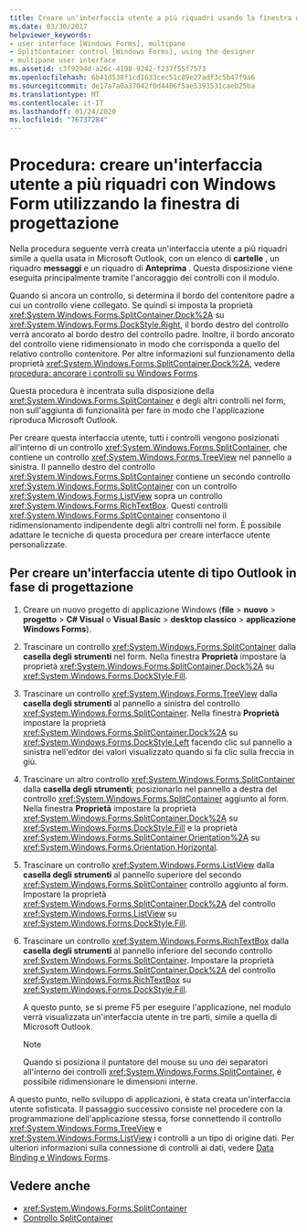 ```yaml
---
title: Creare un'interfaccia utente a più riquadri usando la finestra di progettazione
ms.date: 03/30/2017
helpviewer_keywords:
- user interface [Windows Forms], multipane
- SplitContainer control [Windows Forms], using the designer
- multipane user interface
ms.assetid: c3f9294d-a26c-4198-9242-f237f55f7573
ms.openlocfilehash: 6b41d538f1cd1633cec51c89e27adf3c5b47f9a6
ms.sourcegitcommit: de17a7a0a37042f0d4406f5ae5393531caeb25ba
ms.translationtype: MT
ms.contentlocale: it-IT
ms.lasthandoff: 01/24/2020
ms.locfileid: "76737284"
---
```

# <a name="how-to-create-a-multipane-user-interface-with-windows-forms-using-the-designer"></a>Procedura: creare un'interfaccia utente a più riquadri con Windows Form utilizzando la finestra di progettazione
Nella procedura seguente verrà creata un'interfaccia utente a più riquadri simile a quella usata in Microsoft Outlook, con un elenco di **cartelle** , un riquadro **messaggi** e un riquadro di **Anteprima** . Questa disposizione viene eseguita principalmente tramite l'ancoraggio dei controlli con il modulo.

 Quando si ancora un controllo, si determina il bordo del contenitore padre a cui un controllo viene collegato. Se quindi si imposta la proprietà <xref:System.Windows.Forms.SplitContainer.Dock%2A> su <xref:System.Windows.Forms.DockStyle.Right>, il bordo destro del controllo verrà ancorato al bordo destro del controllo padre. Inoltre, il bordo ancorato del controllo viene ridimensionato in modo che corrisponda a quello del relativo controllo contenitore. Per altre informazioni sul funzionamento della proprietà <xref:System.Windows.Forms.SplitContainer.Dock%2A>, vedere [procedura: ancorare i controlli su Windows Forms](how-to-dock-controls-on-windows-forms.md).

 Questa procedura è incentrata sulla disposizione della <xref:System.Windows.Forms.SplitContainer> e degli altri controlli nel form, non sull'aggiunta di funzionalità per fare in modo che l'applicazione riproduca Microsoft Outlook.

 Per creare questa interfaccia utente, tutti i controlli vengono posizionati all'interno di un controllo <xref:System.Windows.Forms.SplitContainer>, che contiene un controllo <xref:System.Windows.Forms.TreeView> nel pannello a sinistra. Il pannello destro del controllo <xref:System.Windows.Forms.SplitContainer> contiene un secondo controllo <xref:System.Windows.Forms.SplitContainer> con un controllo <xref:System.Windows.Forms.ListView> sopra un controllo <xref:System.Windows.Forms.RichTextBox>. Questi controlli <xref:System.Windows.Forms.SplitContainer> consentono il ridimensionamento indipendente degli altri controlli nel form. È possibile adattare le tecniche di questa procedura per creare interfacce utente personalizzate.

## <a name="to-create-an-outlook-style-user-interface-at-design-time"></a>Per creare un'interfaccia utente di tipo Outlook in fase di progettazione

1. Creare un nuovo progetto di applicazione Windows (**file** > **nuovo** > **progetto** >  **C# Visual** o **Visual Basic** > **desktop classico** > **applicazione Windows Forms**).

2. Trascinare un controllo <xref:System.Windows.Forms.SplitContainer> dalla **casella degli strumenti** nel form. Nella finestra **Proprietà** impostare la proprietà <xref:System.Windows.Forms.SplitContainer.Dock%2A> su <xref:System.Windows.Forms.DockStyle.Fill>.

3. Trascinare un controllo <xref:System.Windows.Forms.TreeView> dalla **casella degli strumenti** al pannello a sinistra del controllo <xref:System.Windows.Forms.SplitContainer>. Nella finestra **Proprietà** impostare la proprietà <xref:System.Windows.Forms.SplitContainer.Dock%2A> su <xref:System.Windows.Forms.DockStyle.Left> facendo clic sul pannello a sinistra nell'editor dei valori visualizzato quando si fa clic sulla freccia in giù.

4. Trascinare un altro controllo <xref:System.Windows.Forms.SplitContainer> dalla **casella degli strumenti**; posizionarlo nel pannello a destra del controllo <xref:System.Windows.Forms.SplitContainer> aggiunto al form. Nella finestra **Proprietà** impostare la proprietà <xref:System.Windows.Forms.SplitContainer.Dock%2A> su <xref:System.Windows.Forms.DockStyle.Fill> e la proprietà <xref:System.Windows.Forms.SplitContainer.Orientation%2A> su <xref:System.Windows.Forms.Orientation.Horizontal>.

5. Trascinare un controllo <xref:System.Windows.Forms.ListView> dalla **casella degli strumenti** al pannello superiore del secondo <xref:System.Windows.Forms.SplitContainer> controllo aggiunto al form. Impostare la proprietà <xref:System.Windows.Forms.SplitContainer.Dock%2A> del controllo <xref:System.Windows.Forms.ListView> su <xref:System.Windows.Forms.DockStyle.Fill>.

6. Trascinare un controllo <xref:System.Windows.Forms.RichTextBox> dalla **casella degli strumenti** al pannello inferiore del secondo controllo <xref:System.Windows.Forms.SplitContainer>. Impostare la proprietà <xref:System.Windows.Forms.SplitContainer.Dock%2A> del controllo <xref:System.Windows.Forms.RichTextBox> su <xref:System.Windows.Forms.DockStyle.Fill>.

     A questo punto, se si preme F5 per eseguire l'applicazione, nel modulo verrà visualizzata un'interfaccia utente in tre parti, simile a quella di Microsoft Outlook.

    > [!NOTE]
    > Quando si posiziona il puntatore del mouse su uno dei separatori all'interno dei controlli <xref:System.Windows.Forms.SplitContainer>, è possibile ridimensionare le dimensioni interne.

A questo punto, nello sviluppo di applicazioni, è stata creata un'interfaccia utente sofisticata. Il passaggio successivo consiste nel procedere con la programmazione dell'applicazione stessa, forse connettendo il controllo <xref:System.Windows.Forms.TreeView> e <xref:System.Windows.Forms.ListView> i controlli a un tipo di origine dati. Per ulteriori informazioni sulla connessione di controlli ai dati, vedere [Data Binding e Windows Forms](../data-binding-and-windows-forms.md).

## <a name="see-also"></a>Vedere anche

- <xref:System.Windows.Forms.SplitContainer>
- [Controllo SplitContainer](splitcontainer-control-windows-forms.md)
